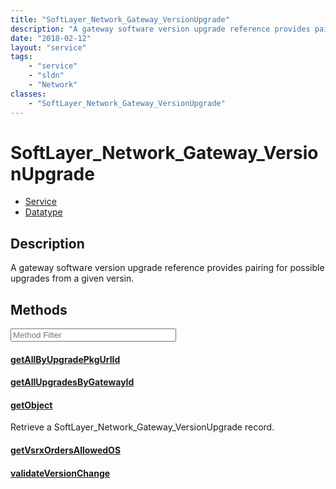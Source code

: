 ```yaml
---
title: "SoftLayer_Network_Gateway_VersionUpgrade"
description: "A gateway software version upgrade reference provides pairing for possible upgrades from a given versin."
date: "2018-02-12"
layout: "service"
tags:
    - "service"
    - "sldn"
    - "Network"
classes:
    - "SoftLayer_Network_Gateway_VersionUpgrade"
---
```

# SoftLayer_Network_Gateway_VersionUpgrade
<div id='service-datatype'>
    <ul id='sldn-reference-tabs'>
    <li id='service'> <a href='/reference/services/SoftLayer_Network_Gateway_VersionUpgrade' >Service</a></li>    <li id='datatype'> <a href='/reference/datatypes/SoftLayer_Network_Gateway_VersionUpgrade' >Datatype</a></li>
    </ul>
</div>

## Description


A gateway software version upgrade reference provides pairing for possible upgrades from a given versin. 



        
<div id="properties" class="content service-content">

## Methods

<div class="view-filters">
    <div class="clearfix">
        <div class="search-input-box">
            <input placeholder="Method Filter" onkeyup="titleSearch(inputId='edit-combine', divId='method-div', elementClass='method-row')" 
                type="text" id="edit-combine" value="" size="30" maxlength="128" class="form-text">
        </div>
    </div>
</div>

<div id="method-div">

<div class="method-row">

#### [getAllByUpgradePkgUrlId](/reference/services/SoftLayer_Network_Gateway_VersionUpgrade/getAllByUpgradePkgUrlId)


</div>

<div class="method-row">

#### [getAllUpgradesByGatewayId](/reference/services/SoftLayer_Network_Gateway_VersionUpgrade/getAllUpgradesByGatewayId)


</div>

<div class="method-row">

#### [getObject](/reference/services/SoftLayer_Network_Gateway_VersionUpgrade/getObject)
Retrieve a SoftLayer_Network_Gateway_VersionUpgrade record.

</div>

<div class="method-row">

#### [getVsrxOrdersAllowedOS](/reference/services/SoftLayer_Network_Gateway_VersionUpgrade/getVsrxOrdersAllowedOS)


</div>

<div class="method-row">

#### [validateVersionChange](/reference/services/SoftLayer_Network_Gateway_VersionUpgrade/validateVersionChange)


</div>
</div>

</div>

